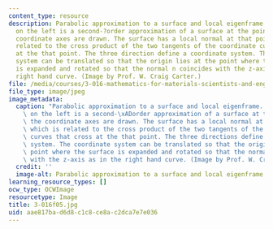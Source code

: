 ```yaml
---
content_type: resource
description: Parabolic approximation to a surface and local eigenframe. The surface
  on the left is a second-?order approximation of a surface at the point where the
  coordinate axes are drawn. The surface has a local normal at that point which is
  related to the cross product of the two tangents of the coordinate curves that cross
  at the that point. The three direction define a coordinate system. The coordinate
  system can be translated so that the origin lies at the point where the surface
  is expanded and rotated so that the normal n coincides with the z-axis as in the
  right hand curve. (Image by Prof. W. Craig Carter.)
file: /media/courses/3-016-mathematics-for-materials-scientists-and-engineers-fall-2005/aae817bad6d8c1c8ce8ac2dca7e7e036_3-016f05.jpg
file_type: image/jpeg
image_metadata:
  caption: "Parabolic approximation to a surface and local eigenframe. The surface\
    \ on the left is a second-\xADorder approximation of a surface at the point where\
    \ the coordinate axes are drawn. The surface has a local normal at that point\
    \ which is related to the cross product of the two tangents of the coordinate\
    \ curves that cross at the that point. The three directions define a coordinate\
    \ system. The coordinate system can be translated so that the origin lies at the\
    \ point where the surface is expanded and rotated so that the normal n coincides\
    \ with the z-axis as in the right hand curve. (Image by Prof. W. Craig Carter.)"
  credit: ''
  image-alt: Parabolic approximation to a surface and local eigenframe.
learning_resource_types: []
ocw_type: OCWImage
resourcetype: Image
title: 3-016f05.jpg
uid: aae817ba-d6d8-c1c8-ce8a-c2dca7e7e036
---
```

